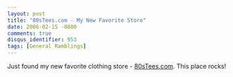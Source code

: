 ```yaml
---
layout: post
title: "80sTees.com - My New Favorite Store"
date: 2006-02-15 -0800
comments: true
disqus_identifier: 953
tags: [General Ramblings]
---
```

Just found my new favorite clothing store -
[80sTees.com](http://www.80stees.com/). This place rocks!
